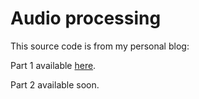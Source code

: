 # Audio processing

This source code is from my personal blog:

Part 1 available [here](https://www.linkedin.com/pulse/podstawy-przetwarzania-i-analizy-cz%2525C4%252599stotliwo%2525C5%25259Bciowej-sygna%2525C5%252582u-gilga-ybtve/?trackingId=NQsUJ2daTDSaVceBNivejA%3D%3D).

Part 2 available soon.
